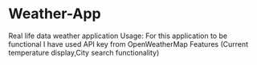 # Weather-App
Real life data weather application
Usage: For this application to be functional I have used API key from OpenWeatherMap
Features (Current temperature display,City search functionality)
